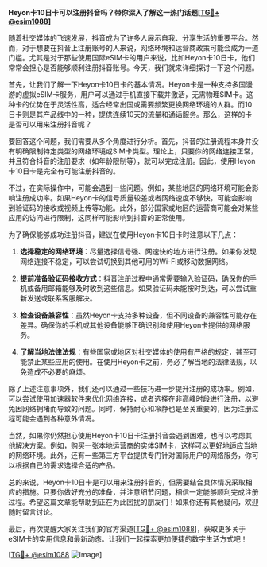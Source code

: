 **Heyon卡10日卡可以注册抖音吗？带你深入了解这一热门话题[[TG💪+ @esim1088](https://t.me/s/esim1088)]**

随着社交媒体的飞速发展，抖音成为了许多人展示自我、分享生活的重要平台。然而，对于想要在抖音上注册账号的人来说，网络环境和运营商政策可能会成为一道门槛。尤其是对于那些使用国际eSIM卡的用户来说，比如Heyon卡10日卡，他们常常会担心是否能够顺利注册抖音账号。今天，我们就来详细探讨一下这个问题。

首先，让我们了解一下Heyon卡10日卡的基本情况。Heyon卡是一种支持多国漫游的虚拟eSIM卡服务，用户可以通过手机直接下载并激活，无需物理SIM卡。这种卡的优势在于灵活性高，适合经常出国或需要频繁更换网络环境的人群。而10日卡则是其产品线中的一种，提供连续10天的流量和通话服务。那么，这样的卡是否可以用来注册抖音呢？

要回答这个问题，我们需要从多个角度进行分析。首先，抖音的注册流程本身并没有明确限制特定类型的网络环境或SIM卡类型。理论上，只要你的网络连接正常，并且符合抖音的注册要求（如年龄限制等），就可以完成注册。因此，使用Heyon卡10日卡是完全有可能注册抖音的。

不过，在实际操作中，可能会遇到一些问题。例如，某些地区的网络环境可能会影响注册成功率。如果Heyon卡的信号质量较差或者网络速度不够快，可能会影响到验证码的接收或视频上传等功能。此外，部分国家或地区的运营商可能会对某些应用的访问进行限制，这同样可能影响到抖音的正常使用。

为了确保能够成功注册抖音，建议在使用Heyon卡10日卡时注意以下几点：

1. **选择稳定的网络环境**：尽量选择信号强、网速快的地方进行注册。如果你发现网络连接不稳定，可以尝试切换到其他可用的Wi-Fi或移动数据网络。

2. **提前准备验证码接收方式**：抖音注册过程中通常需要输入验证码，确保你的手机或备用邮箱能够及时收到这些信息。如果验证码未能按时到达，可以尝试重新发送或联系客服解决。

3. **检查设备兼容性**：虽然Heyon卡支持多种设备，但不同设备的兼容性可能存在差异。确保你的手机或其他设备能够正确识别和使用Heyon卡提供的网络服务。

4. **了解当地法律法规**：有些国家或地区对社交媒体的使用有严格的规定，甚至可能禁止某些应用的使用。在使用Heyon卡之前，务必了解当地的法律法规，以免造成不必要的麻烦。

除了上述注意事项外，我们还可以通过一些技巧进一步提升注册的成功率。例如，可以尝试使用加速器软件来优化网络连接，或者选择在非高峰时段进行注册，以避免因网络拥堵而导致的问题。同时，保持耐心和冷静也是至关重要的，因为注册过程可能会遇到各种意外情况。

当然，如果你仍然担心使用Heyon卡10日卡注册抖音会遇到困难，也可以考虑其他解决方案。例如，购买一张本地运营商的实体SIM卡，这样可以更好地适应当地的网络环境。此外，还有一些第三方平台提供专门针对国际用户的网络服务，你可以根据自己的需求选择合适的产品。

总的来说，Heyon卡10日卡是可以用来注册抖音的，但需要结合具体情况采取相应的措施。只要你做好充分的准备，并注意细节问题，相信一定能够顺利完成注册过程。希望这篇文章能帮助到正在为此困扰的朋友们！如果你还有其他疑问，欢迎随时留言讨论。

最后，再次提醒大家关注我们的官方渠道[[TG💪+ @esim1088](https://t.me/s/esim1088)]，获取更多关于eSIM卡的实用信息和最新动态。让我们一起探索更加便捷的数字生活方式吧！

[[TG💪+ @esim1088](https://t.me/s/esim1088) ![Image](https://i.postimg.cc/4NQfJmqS/Snipaste-2025-05-13-00-14-12.png)]
